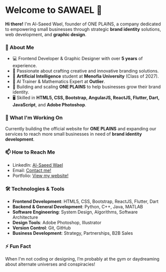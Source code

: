 # Welcome to SAWAEL 👋

**Hi there!** I'm Al-Saeed Wael, founder of ONE PLAINS, a company dedicated to empowering small businesses through strategic **brand identity** solutions, web development, and **graphic design**.

### 🚀 About Me
- 💻 Frontend Developer & Graphic Designer with over **5 years** of experience.
- 🎨 Passionate about crafting creative and innovative branding solutions.
- 🧠 **Artificial Intelligence** student at **Menofia University** (Class of 2027).
- 🤖 AI Trainer & Mathematics Expert at **Outlier**.
- 🔨 Building and scaling **ONE PLAINS** to help businesses grow their brand identity.
- 🖥️ Skilled in **HTML5, CSS, Bootstrap, AngularJS, ReactJS, Flutter, Dart, JavaScript**, and **Adobe Photoshop**.

### 🌱 What I'm Working On
Currently building the official website for **ONE PLAINS** and expanding our services to reach more small businesses in need of **brand identity development**.

### 📫 How to Reach Me
- LinkedIn: [Al-Saeed Wael](https://www.linkedin.com/in/alsaeed-wael/)
- Email: [Contact me!](mailto:dev.alsaeedwael@gmail.com)
- Portfolio: [View my website!](https://sawael.github.io/)

### 🛠️ Technologies & Tools
- **Frontend Development**: HTML5, CSS, Bootstrap, ReactJS, Flutter, Dart
- **Backend & General Development**: Python, C++, Java, MATLAB
- **Software Engineering**: System Design, Algorithms, Software Architecture
- **Design Tools**: Adobe Photoshop, Illustrator
- **Version Control**: Git, GitHub
- **Business Development**: Strategy, Partnerships, B2B Sales

### ⚡ Fun Fact
When I'm not coding or designing, I’m probably at the gym or daydreaming about alternate universes and conspiracies!
